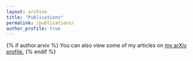 ```yaml
---
layout: archive
title: "Publications"
permalink: /publications/
author_profile: true
---
```


{% if author.arxiv %}
  You can also view some of my articles on <u><a href="{{author.arxiv}}">my arXiv profile</a>.</u>
{% endif %}


